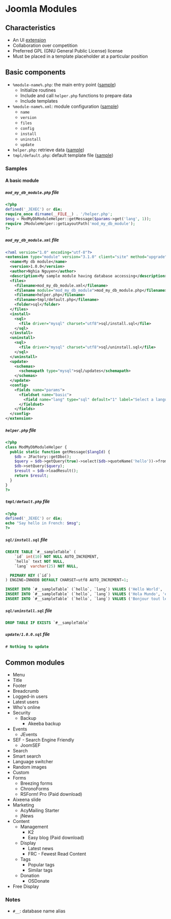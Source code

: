 # Joomla Modules

## Characteristics

- An UI [extension](extension.md)
- Collaboration over competition
- Preferred GPL (GNU General Public License) license
- Must be placed in a template placeholder at a particular position

## Basic components

- `%module-name%.php`: the main entry point ([sample](#mod_my_db_modulephp-file))
  - Initialize routines
  - Include and call `helper.php` functions to prepare data
  - Include templates
- `%module-name%.xml`: module configuration ([sample](#mod_my_db_modulexml-file))
  - `name`
  - `version`
  - `files`
  - `config`
  - `install`
  - `uninstall`
  - `update`
- `helper.php`: retrieve data ([sample](#helperphp-file))
- `tmpl/default.php`: default template file ([sample](#tmpldefaultphp-file))

### Samples

#### A basic module

##### `mod_my_db_module.php` file

```php
<?php 
defined('_JEXEC') or die;
require_once dirname(__FILE__) . '/helper.php';
$msg = ModMyDbModuleHelper::getMessage($params->get('lang', 1));
require JModuleHelper::getLayoutPath('mod_my_db_module');
?>
```

##### `mod_my_db_module.xml` file

```xml
<?xml version="1.0" encoding="utf-8"?>
<extension type="module" version="3.1.0" client="site" method="upgrade">
  <name>My db module</name>
  <version>1.0.0</version>
  <author>Nghia Nguyen</author>
  <description>My sample module having database accessing</description>
  <files>
    <filename>mod_my_db_module.xml</filename>
    <filename module="mod_my_db_module">mod_my_db_module.php</filename>
    <filename>helper.php</filename>
    <filename>tmpl/default.php</filename>
    <folder>sql</folder>
  </files>
  <install>
    <sql>
      <file driver="mysql" charset="utf8">sql/install.sql</file>
    </sql>
  </install>
  <uninstall>
    <sql>
      <file driver="mysql" charset="utf8">sql/uninstall.sql</file>
    </sql>
  </uninstall>
  <update>
    <schemas>
      <schemapath type="mysql">sql/updates</schemapath>
    </schemas>
  </update>
  <config>
    <fields name="params">
      <fieldset name="basic">
        <field name="lang" type="sql" default="1" label="Select a language" query="SELECT id AS value, lang FROM `#__sampleTable`"/>
      </fieldset>
    </fields>
  </config>
</extension>
```

##### `helper.php` file

```php
<?php
class ModMyDbModuleHelper {
  public static function getMessage($langId) {
    $db = JFactory::getDbo();
    $query = $db->getQuery(true)->select($db->quoteName('hello'))->from($db->quoteName('#__sampleTable'))->where('id=' . $db->Quote($langId));
    $db->setQuery($query);
    $result = $db->loadResult();
    return $result;
  }
}
?>
```

##### `tmpl/default.php` file

```php
<?php
defined('_JEXEC') or die;
echo "Say hello in French: $msg";
?>
```

##### `sql/install.sql` file

```sql
CREATE TABLE `#__sampleTable` (
	`id` int(10) NOT NULL AUTO_INCREMENT,
	`hello` text NOT NULL,
	`lang` varchar(25) NOT NULL,

  PRIMARY KEY (`id`)
) ENGINE=INNODB DEFAULT CHARSET=utf8 AUTO_INCREMENT=1;

INSERT INTO `#__sampleTable` (`hello`, `lang`) VALUES ('Hello World', 'en-GB');
INSERT INTO `#__sampleTable` (`hello`, `lang`) VALUES ('Hola Mundo', 'es-ES');
INSERT INTO `#__sampleTable` (`hello`, `lang`) VALUES ('Bonjour tout le monde', 'fr-FR');
```

##### `sql/uninstall.sql` file

```sql
DROP TABLE IF EXISTS `#__sampleTable`
```

##### `update/1.0.0.sql` file

```sql
# Nothing to update 
```

## Common modules

- Menu
- Title
- Footer
- Breadcrumb
- Logged-in users
- Latest users
- Who's online
- Security
  - Backup
    - Akeeba backup
- Events
  - JEvents
- SEF - Search Engine Friendly
  - JoomSEF
- Search
- Smart search
- Language switcher
- Random images
- Custom
- Forms
  - Breezing forms
  - ChronoForms
  - RSForm! Pro (Paid download)
- Aixeena slide
- Marketing
  - AcyMailing Starter
  - jNews
- Content
  - Management
    - K2
    - Easy blog (Paid download)
  - Display
    - Latest news
    - FRC - Fewest Read Content
  - Tags
    - Popular tags
    - Similar tags
  - Donation
    - OSDonate
- Free Display

### Notes

- `#__`: database name alias